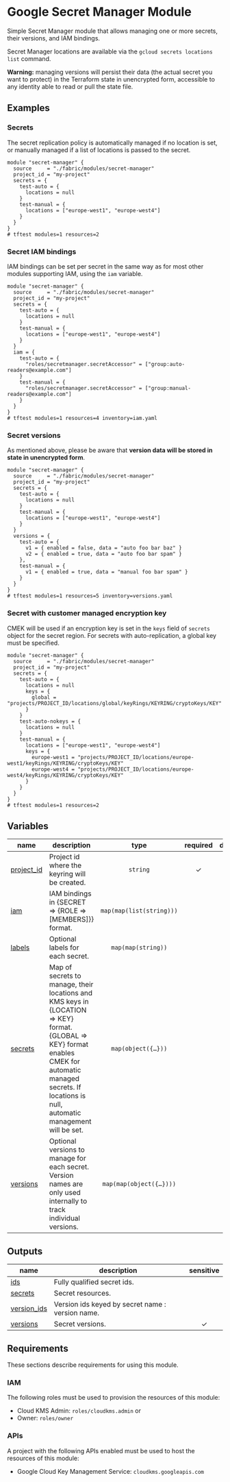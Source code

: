 # Google Secret Manager Module

Simple Secret Manager module that allows managing one or more secrets, their versions, and IAM bindings.

Secret Manager locations are available via the `gcloud secrets locations list` command.

**Warning:** managing versions will persist their data (the actual secret you want to protect) in the Terraform state in unencrypted form, accessible to any identity able to read or pull the state file.

## Examples

### Secrets

The secret replication policy is automatically managed if no location is set, or manually managed if a list of locations is passed to the secret.

```hcl
module "secret-manager" {
  source     = "./fabric/modules/secret-manager"
  project_id = "my-project"
  secrets = {
    test-auto = {
      locations = null
    }
    test-manual = {
      locations = ["europe-west1", "europe-west4"]
    }
  }
}
# tftest modules=1 resources=2
```

### Secret IAM bindings

IAM bindings can be set per secret in the same way as for most other modules supporting IAM, using the `iam` variable.

```hcl
module "secret-manager" {
  source     = "./fabric/modules/secret-manager"
  project_id = "my-project"
  secrets = {
    test-auto = {
      locations = null
    }
    test-manual = {
      locations = ["europe-west1", "europe-west4"]
    }
  }
  iam = {
    test-auto = {
      "roles/secretmanager.secretAccessor" = ["group:auto-readers@example.com"]
    }
    test-manual = {
      "roles/secretmanager.secretAccessor" = ["group:manual-readers@example.com"]
    }
  }
}
# tftest modules=1 resources=4 inventory=iam.yaml
```

### Secret versions

As mentioned above, please be aware that **version data will be stored in state in unencrypted form**.

```hcl
module "secret-manager" {
  source     = "./fabric/modules/secret-manager"
  project_id = "my-project"
  secrets = {
    test-auto = {
      locations = null
    }
    test-manual = {
      locations = ["europe-west1", "europe-west4"]
    }
  }
  versions = {
    test-auto = {
      v1 = { enabled = false, data = "auto foo bar baz" }
      v2 = { enabled = true, data = "auto foo bar spam" }
    },
    test-manual = {
      v1 = { enabled = true, data = "manual foo bar spam" }
    }
  }
}
# tftest modules=1 resources=5 inventory=versions.yaml
```

### Secret with customer managed encryption key

CMEK will be used if an encryption key is set in the `keys` field of `secrets` object for the secret region. For secrets with auto-replication, a global key must be specified.

```hcl
module "secret-manager" {
  source     = "./fabric/modules/secret-manager"
  project_id = "my-project"
  secrets = {
    test-auto = {
      locations = null
      keys = {
        global = "projects/PROJECT_ID/locations/global/keyRings/KEYRING/cryptoKeys/KEY"
      }
    }
    test-auto-nokeys = {
      locations = null
    }
    test-manual = {
      locations = ["europe-west1", "europe-west4"]
      keys = {
        europe-west1 = "projects/PROJECT_ID/locations/europe-west1/keyRings/KEYRING/cryptoKeys/KEY"
        europe-west4 = "projects/PROJECT_ID/locations/europe-west4/keyRings/KEYRING/cryptoKeys/KEY"
      }
    }
  }
}
# tftest modules=1 resources=2
```
<!-- BEGIN TFDOC -->
## Variables

| name | description | type | required | default |
|---|---|:---:|:---:|:---:|
| [project_id](variables.tf#L29) | Project id where the keyring will be created. | <code>string</code> | ✓ |  |
| [iam](variables.tf#L17) | IAM bindings in {SECRET => {ROLE => [MEMBERS]}} format. | <code>map&#40;map&#40;list&#40;string&#41;&#41;&#41;</code> |  | <code>&#123;&#125;</code> |
| [labels](variables.tf#L23) | Optional labels for each secret. | <code>map&#40;map&#40;string&#41;&#41;</code> |  | <code>&#123;&#125;</code> |
| [secrets](variables.tf#L34) | Map of secrets to manage, their locations and KMS keys in {LOCATION => KEY} format. {GLOBAL => KEY} format enables CMEK for automatic managed secrets. If locations is null, automatic management will be set. | <code title="map&#40;object&#40;&#123;&#10;  locations &#61; list&#40;string&#41;&#10;  keys      &#61; optional&#40;map&#40;string&#41;, null&#41;&#10;&#125;&#41;&#41;">map&#40;object&#40;&#123;&#8230;&#125;&#41;&#41;</code> |  | <code title="&#123;&#10;  locations &#61; null&#10;&#125;">&#123;&#8230;&#125;</code> |
| [versions](variables.tf#L45) | Optional versions to manage for each secret. Version names are only used internally to track individual versions. | <code title="map&#40;map&#40;object&#40;&#123;&#10;  enabled &#61; bool&#10;  data    &#61; string&#10;&#125;&#41;&#41;&#41;">map&#40;map&#40;object&#40;&#123;&#8230;&#125;&#41;&#41;&#41;</code> |  | <code>&#123;&#125;</code> |

## Outputs

| name | description | sensitive |
|---|---|:---:|
| [ids](outputs.tf#L17) | Fully qualified secret ids. |  |
| [secrets](outputs.tf#L24) | Secret resources. |  |
| [version_ids](outputs.tf#L29) | Version ids keyed by secret name : version name. |  |
| [versions](outputs.tf#L36) | Secret versions. | ✓ |
<!-- END TFDOC -->
## Requirements

These sections describe requirements for using this module.

### IAM

The following roles must be used to provision the resources of this module:

- Cloud KMS Admin: `roles/cloudkms.admin` or
- Owner: `roles/owner`

### APIs

A project with the following APIs enabled must be used to host the
resources of this module:

- Google Cloud Key Management Service: `cloudkms.googleapis.com`
